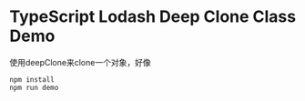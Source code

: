 TypeScript Lodash Deep Clone Class Demo
===========================

使用deepClone来clone一个对象，好像

```
npm install
npm run demo
```
